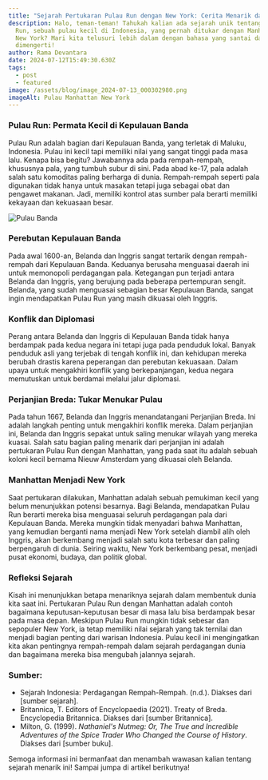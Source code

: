 ```yaml
---
title: "Sejarah Pertukaran Pulau Run dengan New York: Cerita Menarik dari Masa Lalu"
description: Halo, teman-teman! Tahukah kalian ada sejarah unik tentang Pulau
  Run, sebuah pulau kecil di Indonesia, yang pernah ditukar dengan Manhattan,
  New York? Mari kita telusuri lebih dalam dengan bahasa yang santai dan mudah
  dimengerti!
author: Rama Devantara
date: 2024-07-12T15:49:30.630Z
tags:
  - post
  - featured
image: /assets/blog/image_2024-07-13_000302980.png
imageAlt: Pulau Manhattan New York
---
```

<!--StartFragment-->

### Pulau Run: Permata Kecil di Kepulauan Banda

Pulau Run adalah bagian dari Kepulauan Banda, yang terletak di Maluku, Indonesia. Pulau ini kecil tapi memiliki nilai yang sangat tinggi pada masa lalu. Kenapa bisa begitu? Jawabannya ada pada rempah-rempah, khususnya pala, yang tumbuh subur di sini. Pada abad ke-17, pala adalah salah satu komoditas paling berharga di dunia. Rempah-rempah seperti pala digunakan tidak hanya untuk masakan tetapi juga sebagai obat dan pengawet makanan. Jadi, memiliki kontrol atas sumber pala berarti memiliki kekayaan dan kekuasaan besar.

![](/assets/blog/image_2024-07-13_000302980.png "Pulau Banda")

### Perebutan Kepulauan Banda

Pada awal 1600-an, Belanda dan Inggris sangat tertarik dengan rempah-rempah dari Kepulauan Banda. Keduanya berusaha menguasai daerah ini untuk memonopoli perdagangan pala. Ketegangan pun terjadi antara Belanda dan Inggris, yang berujung pada beberapa pertempuran sengit. Belanda, yang sudah menguasai sebagian besar Kepulauan Banda, sangat ingin mendapatkan Pulau Run yang masih dikuasai oleh Inggris.

### Konflik dan Diplomasi

Perang antara Belanda dan Inggris di Kepulauan Banda tidak hanya berdampak pada kedua negara ini tetapi juga pada penduduk lokal. Banyak penduduk asli yang terjebak di tengah konflik ini, dan kehidupan mereka berubah drastis karena peperangan dan perebutan kekuasaan. Dalam upaya untuk mengakhiri konflik yang berkepanjangan, kedua negara memutuskan untuk berdamai melalui jalur diplomasi.

### Perjanjian Breda: Tukar Menukar Pulau

Pada tahun 1667, Belanda dan Inggris menandatangani Perjanjian Breda. Ini adalah langkah penting untuk mengakhiri konflik mereka. Dalam perjanjian ini, Belanda dan Inggris sepakat untuk saling menukar wilayah yang mereka kuasai. Salah satu bagian paling menarik dari perjanjian ini adalah pertukaran Pulau Run dengan Manhattan, yang pada saat itu adalah sebuah koloni kecil bernama Nieuw Amsterdam yang dikuasai oleh Belanda.

### Manhattan Menjadi New York

Saat pertukaran dilakukan, Manhattan adalah sebuah pemukiman kecil yang belum menunjukkan potensi besarnya. Bagi Belanda, mendapatkan Pulau Run berarti mereka bisa menguasai seluruh perdagangan pala dari Kepulauan Banda. Mereka mungkin tidak menyadari bahwa Manhattan, yang kemudian berganti nama menjadi New York setelah diambil alih oleh Inggris, akan berkembang menjadi salah satu kota terbesar dan paling berpengaruh di dunia. Seiring waktu, New York berkembang pesat, menjadi pusat ekonomi, budaya, dan politik global.

### Refleksi Sejarah

Kisah ini menunjukkan betapa menariknya sejarah dalam membentuk dunia kita saat ini. Pertukaran Pulau Run dengan Manhattan adalah contoh bagaimana keputusan-keputusan besar di masa lalu bisa berdampak besar pada masa depan. Meskipun Pulau Run mungkin tidak sebesar dan sepopuler New York, ia tetap memiliki nilai sejarah yang tak ternilai dan menjadi bagian penting dari warisan Indonesia. Pulau kecil ini mengingatkan kita akan pentingnya rempah-rempah dalam sejarah perdagangan dunia dan bagaimana mereka bisa mengubah jalannya sejarah.

### Sumber:

* Sejarah Indonesia: Perdagangan Rempah-Rempah. (n.d.). Diakses dari \[sumber sejarah].
* Britannica, T. Editors of Encyclopaedia (2021). Treaty of Breda. Encyclopedia Britannica. Diakses dari \[sumber Britannica].
* Milton, G. (1999). *Nathaniel's Nutmeg: Or, The True and Incredible Adventures of the Spice Trader Who Changed the Course of History*. Diakses dari \[sumber buku].

Semoga informasi ini bermanfaat dan menambah wawasan kalian tentang sejarah menarik ini! Sampai jumpa di artikel berikutnya!

<!--EndFragment-->